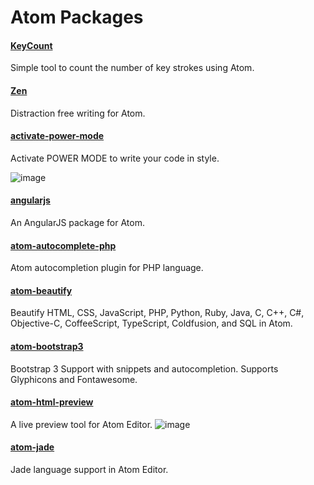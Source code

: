 # Atom Packages

#### [KeyCount](https://atom.io/packages/KeyCount)  
Simple tool to count the number of key strokes using Atom.  

#### [Zen](https://atom.io/packages/Zen)  
Distraction free writing for Atom.

#### [activate-power-mode](https://atom.io/packages/activate-power-mode)  
Activate POWER MODE to write your code in style.  

![image](https://i.github-camo.com/b1d03b9b7a9d7dc9a32d1eab307b5378f8c59a7b/68747470733a2f2f636c6f75642e67697468756275736572636f6e74656e742e636f6d2f6173736574732f3638383431352f31313631353536352f31306631363435362d396336352d313165352d386166342d3236356630316663383361302e676966)

#### [angularjs](https://atom.io/packages/angularjs)  
An AngularJS package for Atom.

#### [atom-autocomplete-php](https://atom.io/packages/atom-autocomplete-php)  
Atom autocompletion plugin for PHP language.

#### [atom-beautify](https://atom.io/packages/atom-beautify)  
Beautify HTML, CSS, JavaScript, PHP, Python, Ruby, Java, C, C++, C#, Objective-C, CoffeeScript, TypeScript, Coldfusion, and SQL in Atom.

#### [atom-bootstrap3](https://atom.io/packages/atom-bootstrap3)  
Bootstrap 3 Support with snippets and autocompletion. Supports Glyphicons and Fontawesome.

#### [atom-html-preview](https://atom.io/packages/atom-html-preview)  
A live preview tool for Atom Editor.
![image](https://i.github-camo.com/0751416a59554f6fd3fac1a5b03808c263cf11ca/68747470733a2f2f646c2e64726f70626f7875736572636f6e74656e742e636f6d2f752f32303934373030382f776562626f782f61746f6d2f61746f6d2d68746d6c2d707265766965772e706e67)

#### [atom-jade](https://atom.io/packages/atom-jade)  
Jade language support in Atom Editor.
